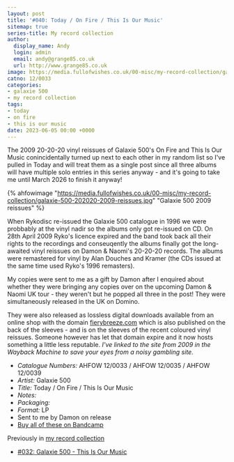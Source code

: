 ```yaml
---
layout: post
title: '#040: Today / On Fire / This Is Our Music'
sitemap: true
series-title: My record collection 
author:
  display_name: Andy
  login: admin
  email: andy@grange85.co.uk
  url: http://www.grange85.co.uk
image: https://media.fullofwishes.co.uk/00-misc/my-record-collection/galaxie-500-202020-2009-reissues.jpg
catno: 12/0033
categories:
- galaxie 500
- my record collection
tags:
- today
- on fire
- this is our music
date: 2023-06-05 00:00 +0000
---
```

The 2009 20-20-20 vinyl reissues of Galaxie 500's On Fire and This Is Our Music conincidentally turned up next to each other in my random list so I've pulled in Today and will treat them as a single post since all three albums will have multiple solo entries in this series anyway - and it's going to take me until March 2026 to finish it anyway!

{% ahfowimage "https://media.fullofwishes.co.uk/00-misc/my-record-collection/galaxie-500-202020-2009-reissues.jpg" "Galaxie 500 2009 reissues" %}

When Rykodisc re-issued the Galaxie 500 catalogue in 1996 we were probbably at the vinyl nadir so the albums only got re-issued on CD. On 28th April 2009 Ryko's licence expired and the band took back all their rights to the recordings and conseuqently the albums finally got the long-awaited vinyl reissues on Damon & Naomi's 20-20-20 records. The albums were remastered for vinyl by Alan Douches and Kramer (the CDs issued at the same time used Ryko's 1996 remasters).

My copies were sent to me as a gift by Damon after I enquired about whether they were bringing any copies over on the upcoming Damon & Naomi UK tour - they weren't but he popped all three in the post! They were simultaneously released in the UK on Domino. 

They were also released as lossless digital downloads available from an online shop with the domain [fierybreeze.com](https://web.archive.org/web/20090823043044/http://fierybreeze.com/) which is also published on the back of the sleeves - and is on the sleeves of the recent coloured vinyl reissues. Someone however has let that domain expire and it now hosts something a little less reputable. _I've linked to the site from 2009 in the Wayback Machine to save your eyes from a noisy gambling site._ 

 - *Catalogue Numbers:* AHFOW 12/0033 / AHFOW 12/0035 / AHFOW 12/0039
 - *Artist:* Galaxie 500
 - *Title:* Today / On Fire / This Is Our Music
 - *Notes:* 
 - *Packaging:* 
 - *Format:* LP
 - Sent to me by Damon on release
 - [Buy all of these on Bandcamp](https://galaxie500.bandcamp.com/)
 
 Previously in [my record collection](/category/my-record-collection)
  - [#032: Galaxie 500 - This Is Our Music](/2023/05/08/my-record-collection-032-galaxie-500-this-is-our-music/) 
